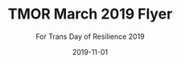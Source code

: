 ---
layout: art-post
title: "TMOR March 2019 Flyer"
subtitle: "For Trans Day of Resilience 2019"
images:
  - public_id: portfolio/flyer-bmore-tmor-2019-march
categories: [art, digital]
tags: [flyer, graphic-design, vector, color, trans, bta]
date: 2019-11-01
featured: true
---
